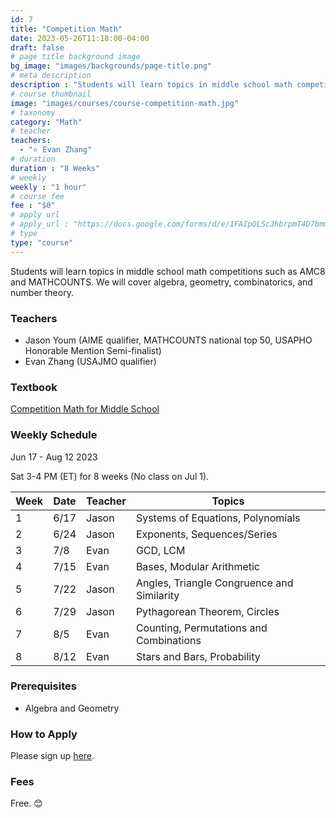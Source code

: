 ```yaml
---
id: 7
title: "Competition Math"
date: 2023-05-26T11:18:00-04:00
draft: false
# page title background image
bg_image: "images/backgrounds/page-title.png"
# meta description
description : "Students will learn topics in middle school math competitions such as AMC8 and MATHCOUNTS. We will cover algebra, geometry, combinatorics, and number theory."
# course thumbnail
image: "images/courses/course-competition-math.jpg"
# taxonomy
category: "Math"
# teacher
teachers:
  - "⭐️ Evan Zhang"
# duration
duration : "8 Weeks"
# weekly
weekly : "1 hour"
# course fee
fee : "$0"
# apply url
# apply_url : "https://docs.google.com/forms/d/e/1FAIpQLScJhbrpmT4D7bmmWS-SxtIcm6NyngImbRl7m6QWbmQjjixZag/viewform"
# type
type: "course"
---
```


Students will learn topics in middle school math competitions such as AMC8 and MATHCOUNTS. We will cover algebra, geometry, combinatorics, and number theory.

### Teachers

* Jason Youm (AIME qualifier, MATHCOUNTS national top 50, USAPHO Honorable Mention Semi-finalist)
* Evan Zhang (USAJMO qualifier)

### Textbook 
[Competition Math for Middle School](https://artofproblemsolving.com/store/book/competition-math)

### Weekly Schedule

Jun 17 - Aug 12 2023

Sat 3-4 PM (ET) for 8 weeks (No class on Jul 1).

|Week   |Date    | Teacher   | Topics
|-------|--------|-----------|--------------
|1      |6/17    | Jason     | Systems of Equations, Polynomials
|2      |6/24    | Jason     | Exponents, Sequences/Series
|3      |7/8     | Evan      | GCD, LCM
|4      |7/15    | Evan      | Bases, Modular Arithmetic
|5      |7/22    | Jason     | Angles, Triangle Congruence and Similarity
|6      |7/29    | Jason     | Pythagorean Theorem, Circles
|7      |8/5     | Evan      | Counting, Permutations and Combinations
|8      |8/12    | Evan      | Stars and Bars, Probability


### Prerequisites

* Algebra and Geometry

### How to Apply

Please sign up [here](https://forms.gle/aBzjbyJBFg1CieVC8).

### Fees

Free. 😊

